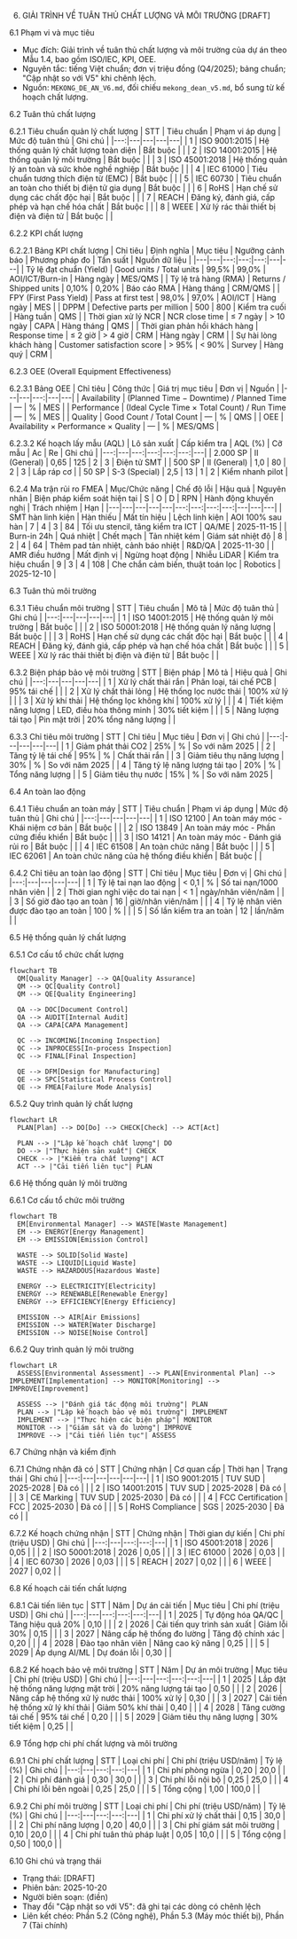 6. GIẢI TRÌNH VỀ TUÂN THỦ CHẤT LƯỢNG VÀ MÔI TRƯỜNG [DRAFT]

6.1 Phạm vi và mục tiêu
- Mục đích: Giải trình về tuân thủ chất lượng và môi trường của dự án theo Mẫu 1.4, bao gồm ISO/IEC, KPI, OEE.
- Nguyên tắc: tiếng Việt chuẩn; đơn vị triệu đồng (Q4/2025); bảng chuẩn; "Cập nhật so với V5" khi chênh lệch.
- Nguồn: `MEKONG_DE_AN_V6.md`, đối chiếu `mekong_dean_v5.md`, bổ sung từ kế hoạch chất lượng.

6.2 Tuân thủ chất lượng

6.2.1 Tiêu chuẩn quản lý chất lượng
| STT | Tiêu chuẩn | Phạm vi áp dụng | Mức độ tuân thủ | Ghi chú |
|---:|---|---|---|---|
| 1 | ISO 9001:2015 | Hệ thống quản lý chất lượng toàn diện | Bắt buộc | |
| 2 | ISO 14001:2015 | Hệ thống quản lý môi trường | Bắt buộc | |
| 3 | ISO 45001:2018 | Hệ thống quản lý an toàn và sức khỏe nghề nghiệp | Bắt buộc | |
| 4 | IEC 61000 | Tiêu chuẩn tương thích điện từ (EMC) | Bắt buộc | |
| 5 | IEC 60730 | Tiêu chuẩn an toàn cho thiết bị điện tử gia dụng | Bắt buộc | |
| 6 | RoHS | Hạn chế sử dụng các chất độc hại | Bắt buộc | |
| 7 | REACH | Đăng ký, đánh giá, cấp phép và hạn chế hóa chất | Bắt buộc | |
| 8 | WEEE | Xử lý rác thải thiết bị điện và điện tử | Bắt buộc | |

6.2.2 KPI chất lượng

6.2.2.1 Bảng KPI chất lượng
| Chỉ tiêu | Định nghĩa | Mục tiêu | Ngưỡng cảnh báo | Phương pháp đo | Tần suất | Nguồn dữ liệu |
|---|---|---:|---:|---:|---|---|
| Tỷ lệ đạt chuẩn (Yield) | Good units / Total units | 99,5% | 99,0% | AOI/ICT/Burn-in | Hàng ngày | MES/QMS |
| Tỷ lệ trả hàng (RMA) | Returns / Shipped units | 0,10% | 0,20% | Báo cáo RMA | Hàng tháng | CRM/QMS |
| FPY (First Pass Yield) | Pass at first test | 98,0% | 97,0% | AOI/ICT | Hàng ngày | MES |
| DPPM | Defective parts per million | 500 | 800 | Kiểm tra cuối | Hàng tuần | QMS |
| Thời gian xử lý NCR | NCR close time | ≤ 7 ngày | > 10 ngày | CAPA | Hàng tháng | QMS |
| Thời gian phản hồi khách hàng | Response time | ≤ 2 giờ | > 4 giờ | CRM | Hàng ngày | CRM |
| Sự hài lòng khách hàng | Customer satisfaction score | > 95% | < 90% | Survey | Hàng quý | CRM |

6.2.3 OEE (Overall Equipment Effectiveness)

6.2.3.1 Bảng OEE
| Chỉ tiêu | Công thức | Giá trị mục tiêu | Đơn vị | Nguồn |
|---|---|---:|---|---|
| Availability | (Planned Time − Downtime) / Planned Time | — | % | MES |
| Performance | (Ideal Cycle Time × Total Count) / Run Time | — | % | MES |
| Quality | Good Count / Total Count | — | % | QMS |
| OEE | Availability × Performance × Quality | — | % | MES/QMS |

6.2.3.2 Kế hoạch lấy mẫu (AQL)
| Lô sản xuất | Cấp kiểm tra | AQL (%) | Cỡ mẫu | Ac | Re | Ghi chú |
|---:|---|---:|---:|---:|---:|---|
| 2.000 SP | II (General) | 0,65 | 125 | 2 | 3 | Điện tử SMT |
| 500 SP | II (General) | 1,0 | 80 | 2 | 3 | Lắp ráp cơ |
| 50 SP | S-3 (Special) | 2,5 | 13 | 1 | 2 | Kiểm nhanh pilot |

6.2.4 Ma trận rủi ro FMEA
| Mục/Chức năng | Chế độ lỗi | Hậu quả | Nguyên nhân | Biện pháp kiểm soát hiện tại | S | O | D | RPN | Hành động khuyến nghị | Trách nhiệm | Hạn |
|---|---|---|---|---|---:|---:|---:|---:|---|---|---|
| SMT hàn linh kiện | Hàn thiếu | Mất tín hiệu | Lệch linh kiện | AOI 100% sau hàn | 7 | 4 | 3 | 84 | Tối ưu stencil, tăng kiểm tra ICT | QA/ME | 2025-11-15 |
| Burn-in 24h | Quá nhiệt | Chết mạch | Tản nhiệt kém | Giám sát nhiệt độ | 8 | 2 | 4 | 64 | Thêm pad tản nhiệt, cảnh báo nhiệt | R&D/QA | 2025-11-30 |
| AMR điều hướng | Mất định vị | Ngừng hoạt động | Nhiễu LiDAR | Kiểm tra hiệu chuẩn | 9 | 3 | 4 | 108 | Che chắn cảm biến, thuật toán lọc | Robotics | 2025-12-10 |

6.3 Tuân thủ môi trường

6.3.1 Tiêu chuẩn môi trường
| STT | Tiêu chuẩn | Mô tả | Mức độ tuân thủ | Ghi chú |
|---:|---|---|---|---|
| 1 | ISO 14001:2015 | Hệ thống quản lý môi trường | Bắt buộc | |
| 2 | ISO 50001:2018 | Hệ thống quản lý năng lượng | Bắt buộc | |
| 3 | RoHS | Hạn chế sử dụng các chất độc hại | Bắt buộc | |
| 4 | REACH | Đăng ký, đánh giá, cấp phép và hạn chế hóa chất | Bắt buộc | |
| 5 | WEEE | Xử lý rác thải thiết bị điện và điện tử | Bắt buộc | |

6.3.2 Biện pháp bảo vệ môi trường
| STT | Biện pháp | Mô tả | Hiệu quả | Ghi chú |
|---:|---|---|---|---|
| 1 | Xử lý chất thải rắn | Phân loại, tái chế PCB | 95% tái chế | |
| 2 | Xử lý chất thải lỏng | Hệ thống lọc nước thải | 100% xử lý | |
| 3 | Xử lý khí thải | Hệ thống lọc không khí | 100% xử lý | |
| 4 | Tiết kiệm năng lượng | LED, điều hòa thông minh | 30% tiết kiệm | |
| 5 | Năng lượng tái tạo | Pin mặt trời | 20% tổng năng lượng | |

6.3.3 Chỉ tiêu môi trường
| STT | Chỉ tiêu | Mục tiêu | Đơn vị | Ghi chú |
|---:|---|---|---|---|
| 1 | Giảm phát thải CO2 | 25% | % | So với năm 2025 |
| 2 | Tăng tỷ lệ tái chế | 95% | % | Chất thải rắn |
| 3 | Giảm tiêu thụ năng lượng | 30% | % | So với năm 2025 |
| 4 | Tăng tỷ lệ năng lượng tái tạo | 20% | % | Tổng năng lượng |
| 5 | Giảm tiêu thụ nước | 15% | % | So với năm 2025 |

6.4 An toàn lao động

6.4.1 Tiêu chuẩn an toàn máy
| STT | Tiêu chuẩn | Phạm vi áp dụng | Mức độ tuân thủ | Ghi chú |
|---:|---|---|---|---|
| 1 | ISO 12100 | An toàn máy móc - Khái niệm cơ bản | Bắt buộc | |
| 2 | ISO 13849 | An toàn máy móc - Phần cứng điều khiển | Bắt buộc | |
| 3 | ISO 14121 | An toàn máy móc - Đánh giá rủi ro | Bắt buộc | |
| 4 | IEC 61508 | An toàn chức năng | Bắt buộc | |
| 5 | IEC 62061 | An toàn chức năng của hệ thống điều khiển | Bắt buộc | |

6.4.2 Chỉ tiêu an toàn lao động
| STT | Chỉ tiêu | Mục tiêu | Đơn vị | Ghi chú |
|---:|---|---|---|---|
| 1 | Tỷ lệ tai nạn lao động | < 0,1 | % | Số tai nạn/1000 nhân viên |
| 2 | Thời gian nghỉ việc do tai nạn | < 1 | ngày/nhân viên/năm | |
| 3 | Số giờ đào tạo an toàn | 16 | giờ/nhân viên/năm | |
| 4 | Tỷ lệ nhân viên được đào tạo an toàn | 100 | % | |
| 5 | Số lần kiểm tra an toàn | 12 | lần/năm | |

6.5 Hệ thống quản lý chất lượng

6.5.1 Cơ cấu tổ chức chất lượng
```mermaid
flowchart TB
  QM[Quality Manager] --> QA[Quality Assurance]
  QM --> QC[Quality Control]
  QM --> QE[Quality Engineering]
  
  QA --> DOC[Document Control]
  QA --> AUDIT[Internal Audit]
  QA --> CAPA[CAPA Management]
  
  QC --> INCOMING[Incoming Inspection]
  QC --> INPROCESS[In-process Inspection]
  QC --> FINAL[Final Inspection]
  
  QE --> DFM[Design for Manufacturing]
  QE --> SPC[Statistical Process Control]
  QE --> FMEA[Failure Mode Analysis]
```

6.5.2 Quy trình quản lý chất lượng
```mermaid
flowchart LR
  PLAN[Plan] --> DO[Do] --> CHECK[Check] --> ACT[Act]
  
  PLAN --> |"Lập kế hoạch chất lượng"| DO
  DO --> |"Thực hiện sản xuất"| CHECK
  CHECK --> |"Kiểm tra chất lượng"| ACT
  ACT --> |"Cải tiến liên tục"| PLAN
```

6.6 Hệ thống quản lý môi trường

6.6.1 Cơ cấu tổ chức môi trường
```mermaid
flowchart TB
  EM[Environmental Manager] --> WASTE[Waste Management]
  EM --> ENERGY[Energy Management]
  EM --> EMISSION[Emission Control]
  
  WASTE --> SOLID[Solid Waste]
  WASTE --> LIQUID[Liquid Waste]
  WASTE --> HAZARDOUS[Hazardous Waste]
  
  ENERGY --> ELECTRICITY[Electricity]
  ENERGY --> RENEWABLE[Renewable Energy]
  ENERGY --> EFFICIENCY[Energy Efficiency]
  
  EMISSION --> AIR[Air Emissions]
  EMISSION --> WATER[Water Discharge]
  EMISSION --> NOISE[Noise Control]
```

6.6.2 Quy trình quản lý môi trường
```mermaid
flowchart LR
  ASSESS[Environmental Assessment] --> PLAN[Environmental Plan] --> IMPLEMENT[Implementation] --> MONITOR[Monitoring] --> IMPROVE[Improvement]
  
  ASSESS --> |"Đánh giá tác động môi trường"| PLAN
  PLAN --> |"Lập kế hoạch bảo vệ môi trường"| IMPLEMENT
  IMPLEMENT --> |"Thực hiện các biện pháp"| MONITOR
  MONITOR --> |"Giám sát và đo lường"| IMPROVE
  IMPROVE --> |"Cải tiến liên tục"| ASSESS
```

6.7 Chứng nhận và kiểm định

6.7.1 Chứng nhận đã có
| STT | Chứng nhận | Cơ quan cấp | Thời hạn | Trạng thái | Ghi chú |
|---:|---|---|---|---|---|
| 1 | ISO 9001:2015 | TUV SUD | 2025-2028 | Đã có | |
| 2 | ISO 14001:2015 | TUV SUD | 2025-2028 | Đã có | |
| 3 | CE Marking | TUV SUD | 2025-2030 | Đã có | |
| 4 | FCC Certification | FCC | 2025-2030 | Đã có | |
| 5 | RoHS Compliance | SGS | 2025-2030 | Đã có | |

6.7.2 Kế hoạch chứng nhận
| STT | Chứng nhận | Thời gian dự kiến | Chi phí (triệu USD) | Ghi chú |
|---:|---|---:|---:|---|
| 1 | ISO 45001:2018 | 2026 | 0,05 | |
| 2 | ISO 50001:2018 | 2026 | 0,05 | |
| 3 | IEC 61000 | 2026 | 0,03 | |
| 4 | IEC 60730 | 2026 | 0,03 | |
| 5 | REACH | 2027 | 0,02 | |
| 6 | WEEE | 2027 | 0,02 | |

6.8 Kế hoạch cải tiến chất lượng

6.8.1 Cải tiến liên tục
| STT | Năm | Dự án cải tiến | Mục tiêu | Chi phí (triệu USD) | Ghi chú |
|---:|---|---:|---:|---:|---|
| 1 | 2025 | Tự động hóa QA/QC | Tăng hiệu quả 20% | 0,10 | |
| 2 | 2026 | Cải tiến quy trình sản xuất | Giảm lỗi 30% | 0,15 | |
| 3 | 2027 | Nâng cấp hệ thống đo lường | Tăng độ chính xác | 0,20 | |
| 4 | 2028 | Đào tạo nhân viên | Nâng cao kỹ năng | 0,25 | |
| 5 | 2029 | Áp dụng AI/ML | Dự đoán lỗi | 0,30 | |

6.8.2 Kế hoạch bảo vệ môi trường
| STT | Năm | Dự án môi trường | Mục tiêu | Chi phí (triệu USD) | Ghi chú |
|---:|---|---:|---:|---:|---|
| 1 | 2025 | Lắp đặt hệ thống năng lượng mặt trời | 20% năng lượng tái tạo | 0,50 | |
| 2 | 2026 | Nâng cấp hệ thống xử lý nước thải | 100% xử lý | 0,30 | |
| 3 | 2027 | Cải tiến hệ thống xử lý khí thải | Giảm 50% khí thải | 0,40 | |
| 4 | 2028 | Tăng cường tái chế | 95% tái chế | 0,20 | |
| 5 | 2029 | Giảm tiêu thụ năng lượng | 30% tiết kiệm | 0,25 | |

6.9 Tổng hợp chi phí chất lượng và môi trường

6.9.1 Chi phí chất lượng
| STT | Loại chi phí | Chi phí (triệu USD/năm) | Tỷ lệ (%) | Ghi chú |
|---:|---|---:|---:|---|
| 1 | Chi phí phòng ngừa | 0,20 | 20,0 | |
| 2 | Chi phí đánh giá | 0,30 | 30,0 | |
| 3 | Chi phí lỗi nội bộ | 0,25 | 25,0 | |
| 4 | Chi phí lỗi bên ngoài | 0,25 | 25,0 | |
| 5 | Tổng cộng | 1,00 | 100,0 | |

6.9.2 Chi phí môi trường
| STT | Loại chi phí | Chi phí (triệu USD/năm) | Tỷ lệ (%) | Ghi chú |
|---:|---|---:|---:|---|
| 1 | Chi phí xử lý chất thải | 0,15 | 30,0 | |
| 2 | Chi phí năng lượng | 0,20 | 40,0 | |
| 3 | Chi phí giám sát môi trường | 0,10 | 20,0 | |
| 4 | Chi phí tuân thủ pháp luật | 0,05 | 10,0 | |
| 5 | Tổng cộng | 0,50 | 100,0 | |

6.10 Ghi chú và trạng thái
- Trạng thái: [DRAFT]
- Phiên bản: 2025-10-20
- Người biên soạn: (điền)
- Thay đổi "Cập nhật so với V5": đã ghi tại các dòng có chênh lệch
- Liên kết chéo: Phần 5.2 (Công nghệ), Phần 5.3 (Máy móc thiết bị), Phần 7 (Tài chính)
